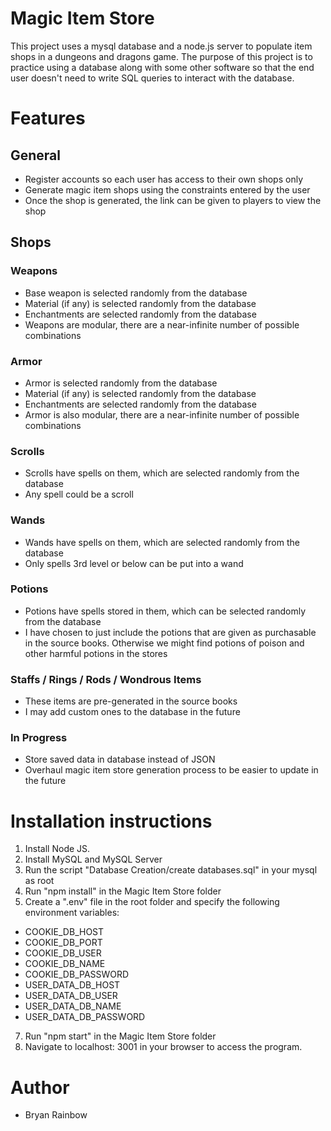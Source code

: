 # Magic Item Store
This project uses a mysql database and a node.js server to populate item shops in a dungeons and dragons game. The purpose of this project is to practice using a database along with some other software so that the end user doesn't need to write SQL queries to interact with the database.

# Features
## General
- Register accounts so each user has access to their own shops only
- Generate magic item shops using the constraints entered by the user
- Once the shop is generated, the link can be given to players to view the shop

## Shops
### Weapons
- Base weapon is selected randomly from the database
- Material (if any) is selected randomly from the database
- Enchantments are selected randomly from the database
- Weapons are modular, there are a near-infinite number of possible combinations
### Armor
- Armor is selected randomly from the database
- Material (if any) is selected randomly from the database
- Enchantments are selected randomly from the database
- Armor is also modular, there are a near-infinite number of possible combinations
### Scrolls
- Scrolls have spells on them, which are selected randomly from the database
- Any spell could be a scroll
### Wands
- Wands have spells on them, which are selected randomly from the database
- Only spells 3rd level or below can be put into a wand
### Potions
- Potions have spells stored in them, which can be selected randomly from the database
- I have chosen to just include the potions that are given as purchasable in the source books. Otherwise we might find potions of poison and other harmful potions in the stores
### Staffs / Rings / Rods / Wondrous Items
- These items are pre-generated in the source books
- I may add custom ones to the database in the future
### In Progress
- Store saved data in database instead of JSON
- Overhaul magic item store generation process to be easier to update in the future

# Installation instructions
1. Install Node JS.
2. Install MySQL and MySQL Server
3. Run the script "Database Creation/create databases.sql" in your mysql as root
5. Run "npm install" in the Magic Item Store folder
6. Create a ".env" file in the root folder and specify the following environment variables:
- COOKIE_DB_HOST
- COOKIE_DB_PORT
- COOKIE_DB_USER
- COOKIE_DB_NAME
- COOKIE_DB_PASSWORD
- USER_DATA_DB_HOST
- USER_DATA_DB_USER
- USER_DATA_DB_NAME
- USER_DATA_DB_PASSWORD
7. Run "npm start" in the Magic Item Store folder
8. Navigate to localhost: 3001 in your browser to access the program.


# Author
- Bryan Rainbow
